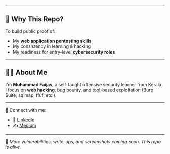 


---

## 🎯 Why This Repo?

To build public proof of:
- My **web application pentesting skills**
- My consistency in learning & hacking
- My readiness for entry-level **cybersecurity roles**

---

## 🙋‍♂️ About Me

I'm **Muhammad Faijas**, a self-taught offensive security learner from Kerala.  
I focus on **web hacking**, bug bounty, and tool-based exploitation (Burp Suite, sqlmap, ffuf, etc.).

---

📎 Connect with me:
- 🔗 [LinkedIn]( [https://linkedin.com/in/your-link](https://www.linkedin.com/in/muhammed-faijas-k-33553b2ba?utm_source=share&utm_campaign=share_via&utm_content=profile&utm_medium=android_app) )
- ✍️ [Medium](https://medium.com/@yourlink)

---

📌 *More vulnerabilities, write-ups, and screenshots coming soon. This repo is alive.*
